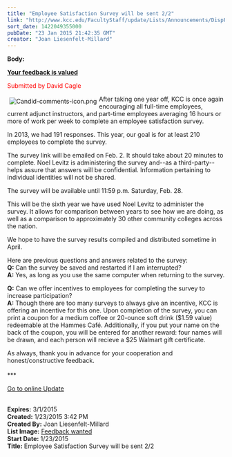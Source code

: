 ```yaml
---
title: "Employee Satisfaction Survey will be sent 2/2"
link: "http://www.kcc.edu/FacultyStaff/update/Lists/Announcements/DispForm.aspx?ID=1802"
sort_date: 1422049355000
pubDate: "23 Jan 2015 21:42:35 GMT"
creator: "Joan Liesenfelt-Millard"
---
```


<div><b>Body:</b> <div class="ExternalClass4A7EF5B79452478D8B536E53D8DBDDAD"><p><span style="float:left"></span><span style="color:#0033cc"><span style="color:#0033cc"><strong></strong></span></span><a href="mailto:dcagle@kcc.edu"><strong>Your feedback is valued</strong></a></p>
<p><span style="color:red">Submitted by David Cagle</span><span style="color:#0033cc"><span style="color:#0033cc"><strong></strong></span></span></p>
<p><a href="mailto:dcagle.kcc.edu"><img alt="Candid-comments-icon.png" src="/FacultyStaff/update/Documents/Candid-comments-icon.png" style="vertical-align:auto;float:left;margin:5px" /></a>After taking one year off, KCC is once again encouraging all full-time employees, current adjunct instructors, and part-time employees averaging 16 hours or more of work per week to complete an employee satisfaction survey. </p>
<p>In 2013, we had 191 responses. This year, our goal is for at least 210 employees to complete the survey.</p>
<p>The survey link will be emailed on Feb. 2. It should take about 20 minutes to complete. Noel Levitz is administering the survey and--as a third-party--helps assure that answers will be confidential. Information pertaining to individual identities will not be shared.</p>
<p>The survey will be available until 11:59 p.m. Saturday, Feb. 28.</p>
<p>This will be the sixth year we have used Noel Levitz to administer the survey. It allows for comparison between years to see how we are doing, as well as a comparison to approximately 30 other community colleges across the nation. </p>
<p>We hope to have the survey results compiled and distributed sometime in April.</p>
<p>Here are previous questions and answers related to the survey:<br /><strong>Q: </strong>Can the survey be saved and restarted if I am interrupted? <br /><strong>A:</strong> Yes, as long as you use the same computer when returning to the survey.</p>
<p><strong>Q:</strong> Can we offer incentives to employees for completing the survey to increase participation? <br /><strong>A:</strong> Though there are too many surveys to always give an incentive, KCC is offering an incentive for this one. Upon completion of the survey, you can print a coupon for a medium coffee or 20-ounce soft drink ($1.59 value) redeemable at the Hammes Café. Additionally, if you put your name on the back of the coupon, you will be entered for another reward: four names will be drawn, and each person will recieve a $25 Walmart gift certificate. </p>
<p>As always, thank you in advance for your cooperation and honest/constructive feedback.<br /><br />***</p>
<p><a href="/update">Go to online Update</a><br /><br /></p></div></div>
<div><b>Expires:</b> 3/1/2015</div>
<div><b>Created:</b> 1/23/2015 3:42 PM</div>
<div><b>Created By:</b> Joan Liesenfelt-Millard</div>
<div><b>List Image:</b> <a href="http://www.kcc.edu/FacultyStaff/update/PublishingImages/Feedback-icon2015.png">Feedback wanted</a></div>
<div><b>Start Date:</b> 1/23/2015</div>
<div><b>Title:</b> Employee Satisfaction Survey will be sent 2/2</div>
